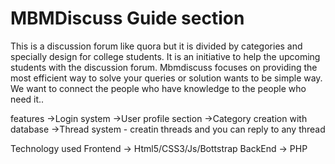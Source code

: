 # MBMDiscuss Guide section
This is a discussion forum like quora but it is divided by categories and specially design for college students. It is an initiative to help the upcoming students with the discussion forum. Mbmdiscuss focuses on providing the most efficient way to solve your queries or solution wants to be simple way. We want to connect the people who have knowledge to the people who need it..

features
->Login system
->User profile section
->Category creation with database
->Thread system - creatin threads and you can reply to any thread

Technology used
Frontend -> Html5/CSS3/Js/Bottstrap
BackEnd -> PHP
